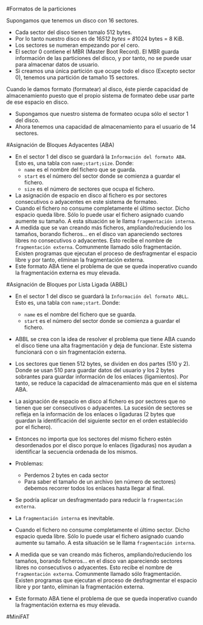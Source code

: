 
#Formatos de la particiones

Supongamos que tenemos un disco con 16 sectores.
* Cada sector del disco tienen tamalo 512 bytes.
* Por lo tanto nuestro disco es de 16*512 bytes = 8*1024 bytes = 8 KiB.
* Los sectores se numeran empezando por el cero.
* El sector 0 contiene el MBR (Master Boot Record). El MBR guarda información
de las particiones del disco, y por tanto, no se puede usar para almacenar datos
de usuario.
* Si creamos una única partición que ocupe todo el disco (Excepto sector 0),
tenemos una partición de tamaño 15 sectores.

Cuando le damos formato (formatear) al disco, éste pierde capacidad de almacenamiento
puesto que el propio sistema de formateo debe usar parte de ese espacio en disco.
* Supongamos que nuestro sistema de formateo ocupa sólo el sector 1 del disco.
* Ahora tenemos una capacidad de almacenamiento para el usuario de 14 sectores.

#Asignación de Bloques Adyacentes (ABA)

* En el sector 1 del disco se guardará la `Información del formato ABA`. Esto es,
una tabla con `name;start;size`. Donde:
    * `name` es el nombre del fichero que se guarda.
    * `start` es el número del sector donde se comienza a guardar el fichero.
    * `size` es el número de sectores que ocupa el fichero.
* La asignación de espacio en disco al fichero es por sectores consecutivos o
adyacentes en este sistema de formateo.
* Cuando el fichero no consume completamente el último sector. Dicho espacio queda
libre. Sólo lo puede usar el fichero asignado cuando aumente su tamaño. A esta
situación se le llama `fragmentación interna`.
* A medida que se van creando más ficheros, ampliando/reduciendo los tamaños,
borando ficheros... en el disco van apareciendo sectores libres no consecutivos
o adyacentes. Esto recibe el nombre de `fragmentación externa`. Comunmente llamado
sólo fragmentación. Existen programas que ejecutan el proceso de desfragmentar
el espacio libre y por tanto, eliminan la fragmentación externa.
* Este formato ABA tiene el problema de que se queda inoperativo cuando la
fragmentación externa es muy elevada.

#Asignación de Bloques por Lista Ligada (ABBL)

* En el sector 1 del disco se guardará la `Información del formato ABLL`. Esto es,
una tabla con `name;start`. Donde:
    * `name` es el nombre del fichero que se guarda.
    * `start` es el número del sector donde se comienza a guardar el fichero.
* ABBL se crea con la idea de resolver el problema que tiene ABA cuando el disco
tiene una alta fragmentación y deja de funcionar. Este sistema funcionará con o
sin fragmentación externa.
* Los sectores que tienen 512 bytes, se dividen en dos partes (510 y 2). Donde
se usan 510 para guardar datos del usuario y los 2 bytes sobrantes para guardar
información de los enlaces (ligamientos). Por tanto, se reduce la capacidad de
almacenamiento más que en el sistema ABA.
* La asignación de espacio en disco al fichero es por sectores que no tienen que
ser consecutivos o adyacentes. La sucesión de sectores se refleja en la información
de los enlaces o ligaduras (2 bytes que guardan la identificación del siguiente
sector en el orden establecido por el fichero).
* Entonces no importa que los sectores del mismo fichero estén desordenados
por el disco porque lo enlaces (ligaduras) nos ayudan a identificar la secuencia
ordenada de los mismos.
* Problemas:
    * Perdemos 2 bytes en cada sector
    * Para saber el tamaño de un archivo (en número de sectores) debemos recorrer
    todos los enlaces hasta llegar al final.
* Se podría aplicar un desfragmentado para reducir la `fragmentación externa`.
* La `fragmentación interna` es inevitable.

* Cuando el fichero no consume completamente el último sector. Dicho espacio queda
libre. Sólo lo puede usar el fichero asignado cuando aumente su tamaño. A esta
situación se le llama `fragmentación interna`.
* A medida que se van creando más ficheros, ampliando/reduciendo los tamaños,
borando ficheros... en el disco van apareciendo sectores libres no consecutivos
o adyacentes. Esto recibe el nombre de `fragmentación externa`. Comunmente llamado
sólo fragmentación. Existen programas que ejecutan el proceso de desfragmentar
el espacio libre y por tanto, eliminan la fragmentación externa.
* Este formato ABA tiene el problema de que se queda inoperativo cuando la
fragmentación externa es muy elevada.

#MiniFAT
